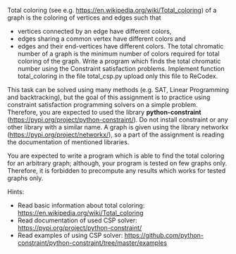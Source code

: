 Total coloring (see e.g. https://en.wikipedia.org/wiki/Total_coloring) of a graph is the coloring of vertices and edges such that
* vertices connected by an edge have different colors,
* edges sharing a common vertex have different colors and
* edges and their end-vertices have different colors.
The total chromatic number of a graph is the minimum number of colors required for total coloring of the graph. Write a program which finds the total chromatic number using the Constraint satisfaction problems. Implement function total_coloring in the file total_csp.py upload only this file to ReCodex.

This task can be solved using many methods (e.g. SAT, Linear Programming and backtracking), but the goal of this assignment is to practice using constraint satisfaction programming solvers on a simple problem. Therefore, you are expected to used the library **python-constraint** (https://pypi.org/project/python-constraint/). Do not install constraint or any other library with a similar name. A graph is given using the library networkx (https://pypi.org/project/networkx/), so a part of the assignment is reading the documentation of mentioned libraries.

You are expected to write a program which is able to find the total coloring for an arbitrary graph; although, your program is tested on few graphs only. Therefore, it is forbidden to precompute any results which works for tested graphs only.

Hints:
* Read basic information about total coloring: https://en.wikipedia.org/wiki/Total_coloring
* Read documentation of used CSP solver: https://pypi.org/project/python-constraint/
* Read examples of using CSP solver: https://github.com/python-constraint/python-constraint/tree/master/examples
